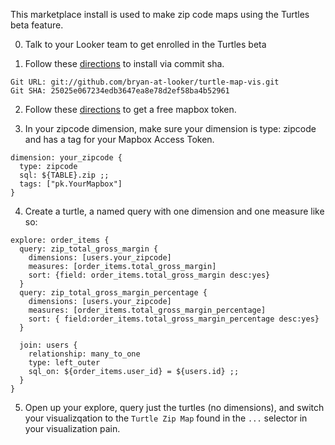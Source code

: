 This marketplace install is used to make zip code maps using the Turtles beta feature. 



0) Talk to your Looker team to get enrolled in the Turtles beta

1) Follow these [directions](https://docs.looker.com/data-modeling/marketplace#installing_a_tool_from_a_git_url) to install via commit sha. 

```
Git URL: git://github.com/bryan-at-looker/turtle-map-vis.git
Git SHA: 25025e067234edb3647ea8e78d2ef58ba4b52961
```

2) Follow these [directions](https://docs.mapbox.com/help/how-mapbox-works/access-tokens) to get a free mapbox token.

3) In your zipcode dimension, make sure your dimension is type: zipcode and has a tag for your Mapbox Access Token.

```
dimension: your_zipcode {
  type: zipcode
  sql: ${TABLE}.zip ;;
  tags: ["pk.YourMapbox"]
}
```

4) Create a turtle, a named query with one dimension and one measure like so:

```
explore: order_items {
  query: zip_total_gross_margin {
    dimensions: [users.your_zipcode]
    measures: [order_items.total_gross_margin]
    sort: {field: order_items.total_gross_margin desc:yes}
  }
  query: zip_total_gross_margin_percentage {
    dimensions: [users.your_zipcode]
    measures: [order_items.total_gross_margin_percentage]
    sort: { field:order_items.total_gross_margin_percentage desc:yes}
  }

  join: users {
    relationship: many_to_one
    type: left_outer
    sql_on: ${order_items.user_id} = ${users.id} ;;
  }
}
```

5) Open up your explore, query just the turtles (no dimensions), and switch your visualizqation to the `Turtle Zip Map` found in the `...` selector in your visualization pain.